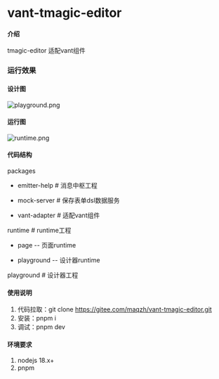 # vant-tmagic-editor

#### 介绍
tmagic-editor 适配vant组件

### 运行效果

#### 设计图

![playground.png](https://gitee.com/maqzh/vant-tmagic-editor/raw/master/images/playground.png)

#### 运行图

![runtime.png](https://gitee.com/maqzh/vant-tmagic-editor/raw/master/images/runtime.png)

#### 代码结构
packages

 - emitter-help # 消息中枢工程

 - mock-server # 保存表单dsl数据服务

 - vant-adapter # 适配vant组件

runtime # runtime工程

 - page -- 页面runtime

 - playground -- 设计器runtime

playground # 设计器工程

#### 使用说明

1.  代码拉取：git clone https://gitee.com/maqzh/vant-tmagic-editor.git
2.  安装：pnpm i
3.  调试：pnpm dev

#### 环境要求

1.  nodejs 18.x+
2.  pnpm
